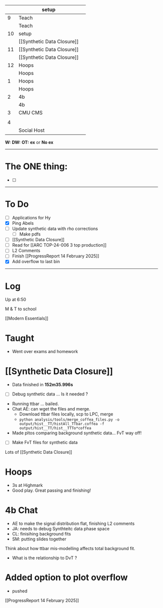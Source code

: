 
|     | setup                      |     |
| --- | -------------------------- | --- |
| 9   | Teach                      |     |
|     | Teach                      |     |
| 10  | setup                      |     |
|     | [[Synthetic Data Closure]] |     |
| 11  | [[Synthetic Data Closure]] |     |
|     | [[Synthetic Data Closure]] |     |
| 12  | Hoops                      |     |
|     | Hoops                      |     |
| 1   | Hoops                      |     |
|     | Hoops                      |     |
| 2   | 4b                         |     |
|     | 4b                         |     |
| 3   | CMU CMS                    |     |
|     |                            |     |
| 4   |                            |     |
|     | Social Host                |     |

**W:**
**DW:**
**OT:**
**ex** or **No ex**

---
# The ONE thing: 
- [ ] 

---
# To Do

- [ ] Applications for Hy
- [x] Ping Abels 
- [ ] Update synthetic data with rho corrections
	- [ ] Make pdfs
- [ ] [[Synthetic Data Closure]]
- [ ] Read for [[ARC TOP-24-006 3 top production]]
- [ ] L2 Comments
- [ ] Finish [[ProgressReport 14 February 2025]]
- [x] Add overflow to last bin
---

# Log


Up at 6:50

M & T to school 

[[Modern Essentials]]

# Taught
- Went over exams and homework

# [[Synthetic Data Closure]]
- Data finished in **152m35.996s**
- [ ] Debug synthetic data ... Is it needed ?
- Running ttbar ... bailed. 
- Chat AE: can wget the files and merge.
	- Download ttbar files locally, scp to LPC, merge
	- `python analysis/tools/merge_coffea_files.py -o output/hist__TT/histAll_TTbar.coffea -f output/hist__TT/hist__TTTo*coffea`
- Made pltos comparing background synthetic data... FvT way off!
- [ ] Make FvT files for synthetic data

Lots of [[Synthetic Data Closure]]

# Hoops 
- 3s at Highmark 
- Good play. Great passing and finishing!

# 4b Chat 
- AE to make the signal distribution flat,  finishing L2 comments
- JA: needs to debug Synthteitc data phase space
- CL: finisihing background fits
- SM: putting slides together

Think about how ttbar mis-modelling affects total background fit. 
- What is the relationship to DvT ? 

# Added option to plot overflow
- pushed

[[ProgressReport 14 February 2025]]

